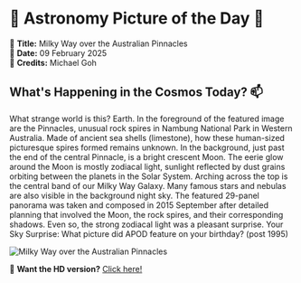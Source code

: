 # 🌌 **Astronomy Picture of the Day** 🌌

🔭 **Title:** Milky Way over the Australian Pinnacles  
📅 **Date:** 09 February 2025  
📸 **Credits:** 
Michael Goh
  

## **What's Happening in the Cosmos Today?** 📫

What strange world is this? Earth. In the foreground of the featured image are the Pinnacles, unusual rock spires in Nambung National Park in Western Australia. Made of ancient sea shells (limestone), how these human-sized picturesque spires formed remains unknown.  In the background, just past the end of the central Pinnacle, is a bright crescent Moon. The eerie glow around the Moon is mostly zodiacal light, sunlight reflected by dust grains orbiting between the planets in the Solar System. Arching across the top is the central band of our Milky Way Galaxy. Many famous stars and nebulas are also visible in the background night sky. The featured 29-panel panorama was taken and composed in 2015 September after detailed planning that involved the Moon, the rock spires, and their corresponding shadows. Even so, the strong zodiacal light was a pleasant surprise.   Your Sky Surprise: What picture did APOD feature on your birthday? (post 1995)


![Milky Way over the Australian Pinnacles](https://apod.nasa.gov/apod/image/2502/PinnaclesGalaxy_Goh_1080.jpg)

🌠 **Want the HD version?** [Click here!](https://apod.nasa.gov/apod/image/2502/PinnaclesGalaxy_Goh_2400.jpg)
